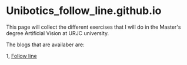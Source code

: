 # Unibotics_follow_line.github.io
This page will collect the different exercises that I will do in the Master's degree Artificial Vision at URJC university.

The blogs that are availaber are:

1, [Follow line](Follow_line/Follow_line_index.md)
